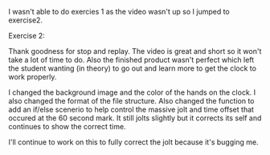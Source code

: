 I wasn't able to do exercies 1 as the video wasn't up so I jumped to exercise2.

Exercise 2:

Thank goodness for stop and replay. The video is great and short so it won't take a lot of time to do. Also the finished product wasn't perfect which left the student wanting (in theory) to go out and learn more to get the clock to work properly.

I changed the background image and the color of the hands on the clock.
I also changed the format of the file structure.
Also changed the function to add an if/else scenerio to help control the massive jolt and time offset that occured at the 60 second mark. It still jolts slightly but it corrects its self and continues to show the correct time.

I'll continue to work on this to fully correct the jolt because it's bugging me.